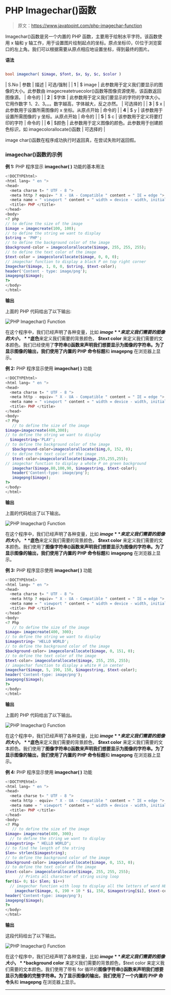# PHP Imagechar()函数

> 原文：<https://www.javatpoint.com/php-imagechar-function>

Imagechar()函数是另一个内置的 PHP 函数，主要用于绘制水平字符。该函数使用 x 轴和 y 轴工作，用于设置图片绘制起点的坐标。原点坐标(0，0)位于浏览窗口的左上角。我们可以根据需要从原点相应地设置坐标，得到最终的图片。

**语法**

```php

bool imagechar( $image, $font, $x, $y, $c, $color )

```

| S.No | 参数 | 描述 | 可选/强制 |
| **1** | $ image | 此参数用于定义我们要显示的图像的大小。此参数由 imagecreatetruecolor()函数等图像资源使用，该函数返回图像源。 | 命令的 |
| **2** | $字体 | 此参数用于定义我们要显示的字符的字体大小。它用作数字 1、2、3。。。数字越高，字体越大，反之亦然。 | 可选择的 |
| **3** | $ x | 此参数用于设置所需图像的 x 坐标。从原点开始 | 命令的 |
| **4** | $ y | 该参数用于设置所需图像的 y 坐标。从原点开始 | 命令的 |
| **5** | $ c | 该参数用于定义将要打印的字符 | 命令的 |
| **6** | $颜色 | 此参数用于定义图像的颜色。此参数用于创建颜色标识，如 imagecolorallocate()函数 | 可选择的 |

image char()函数在程序成功执行时返回真，在尝试失败时返回假。

### imagechar()函数的示例

**例 1:** PHP 程序显示 **imagechar( )** 功能的基本用法

```php
<!DOCTYPEhtml>
<html lang= " en ">
<head>
  <meta charse t= " UTF - 8 ">
  <meta http ? equiv= " X - UA - Compatible " content = " IE = edge ">
  <meta name = " viewport " content = " width = device - width, initial - scale = 1 .0">
  <title> PHP </title>
</head>
<body>
<? php
// to define the size of the image
$image = imagecreate(100, 100);
// to define the string we want to display
$string = 'PHP';
// to define the background color of the image
$background-color = imagecolorallocate($image, 255, 255, 255);
// to define the text color of the image
$text-color = imagecolorallocate($image, 0, 0, 0);
// imagechar function to display a black P on top right corner
Imagechar($image, 1, 0, 0, $string, $text-color);
header('Content - type: image/png');
imagepng($image);  
?>
</body>
</html>

```

**输出**

上面的 PHP 代码给出了以下输出:

![PHP Imagechar() Function](img/bbc58a439aabbcf2b30f38990c4deeb5.png)

在这个程序中，我们已经声明了各种变量，比如 **$image** 来定义我们需要的图像的大小，**$底色**来定义我们需要的背景颜色， **$text color** 来定义我们需要的文本颜色。我们已经使用了**字符串()**函数来声明我们想要显示为图像的字符串。为了显示图像的输出，我们使用了内置的 PHP 命令**标题**和 **imagepng** 在浏览器上显示。

**例 2:** PHP 程序显示使用 **imagechar( )** 功能

```php
<!DOCTYPEhtml>
<html lang= " en ">
<head>
  <meta charse t= " UTF - 8 ">
  <meta http - equiv= " X - UA - Compatible " content = " IE = edge ">
  <meta name = " viewport " content = " width = device - width, initial - scale = 1 .0">
  <title> PHP </title>
</head>
<body>
<? Php
   // to define the size of the image
$image=imagecreate(400,300);
// to define the string we want to display
  $imagestring='PLAY';
// to define the background color of the image
   $background-color=imagecolorallocate($img,0, 152, 0);
// to define the text color of the image
   $text-color=imagecolorallocate($image,255,255,255);
// imagechar function to display a whote P on green background
   imagechar($image,80,100,90, $imagestring, $text-color);
   header('Content-type: image/png');
   imagepng($image);
?>
</body>
</html>

```

**输出**

上面的代码给出了以下输出。

![PHP Imagechar() Function](img/3e656a0d12945dcf08cd8d1ba62cd93d.png)

在这个程序中，我们已经声明了各种变量，比如 **$image** 来定义我们需要的图像的大小，**$底色**来定义我们需要的背景颜色， **$text color** 来定义我们需要的文本颜色。我们使用了**图像字符串()**函数来声明我们想要显示为图像的字符串。为了显示图像的输出，我们使用了内置的 PHP 命令**标题**和 **imagepng** 在浏览器上显示。

**例 3:** PHP 程序显示使用 **imagechar( )** 功能

```php
<!DOCTYPEhtml>
<html lang= " en ">
<head>
  <meta charse t= " UTF - 8 ">
  <meta http ? equiv= " X - UA - Compatible " content = " IE = edge ">
  <meta name = " viewport " content = " width = device - width, initial - scale = 1 .0">
  <title> PHP </title>
</head>
<body>
<? Php
   // to define the size of the image
$image= imagecreate(400, 300);
// to define the string we want to display
$imagestring= 'HELLO WORLD'; 
// to define the background color of the image
$background-color= imagecolorallocate($image, 0, 151, 0); 
// to define the text color of the image
$text-color= imagecolorallocate($image, 255, 255, 255); 
// imagechar function to display a white H in center
imagechar($image, 5, 190, 150, $imagestring, $text-color);
header('Content-type: image/png');
imagepng($image);
?>
</body>
</html>

```

**输出**

上面的 PHP 代码给出了以下输出。

![PHP Imagechar() Function](img/caaf476254ef484fef6d7e724f2126ec.png)

在这个程序中，我们已经声明了各种变量，比如 **$image** 来定义我们需要的图像的大小，**$底色**来定义我们需要的背景颜色， **$text color** 来定义我们需要的文本颜色。我们使用了**图像字符串()**函数来声明我们想要显示为图像的字符串。为了显示图像的输出，我们使用了内置的 PHP 命令**标题**和 **imagepng** 在浏览器上显示。

**例 4:** PHP 程序显示使用 **imagechar( )** 功能

```php
<!DOCTYPEhtml>
<html lang= " en ">
<head>
  <meta charse t= " UTF - 8 ">
  <meta http - equiv= " X - UA - Compatible " content = " IE = edge ">
  <meta name = " viewport " content = " width = device - width, initial - scale = 1 .0">
  <title> PHP </title>
</head>
<body>
<? Php
   // to define the size of the image
$image= imagecreate(400, 300);
  // to define the string we want to display
$imagestring= " HELLO WORLD"; 
// to find the length of the string
$len= strlen($imagestring);  
// to define the background color of the image
$background-color= imagecolorallocate($image, 0, 153, 0); 
// to define the text color of the image
$text-color= imagecolorallocate($image, 255, 255, 255);
      // Prints all character of string using loop
for($i= 0; $i< $len; $i++)
  // imagechar function with loop to display all the letters of word HELLO WORLD in center
    imagechar($image, 6, 190 + 10 * $i, 150, $imagestring[$i], $text-color);
header('Content-type: image/png');
imagepng($image);
?>
</body>
</html>

```

**输出**

这段代码给出了以下输出。

![PHP Imagechar() Function](img/1e828f6addee7989623fedd7701cd1bf.png)

在这个程序中，我们已经声明了各种变量，比如 **$image** 来定义我们需要的图像大小， **$background color** 来定义我们需要的背景颜色，$text color 来定义我们需要的文本颜色。我们使用了带有 for 循环的**图像字符串()**函数来声明我们想要显示为图像的完整字符串。为了显示图像的输出，我们使用了一个内置的 PHP 命令**头**和 **imagepng** 在浏览器上显示。

* * *